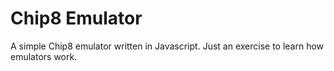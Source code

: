 # Chip8 Emulator

A simple Chip8 emulator written in Javascript. Just an exercise to learn how emulators work.
